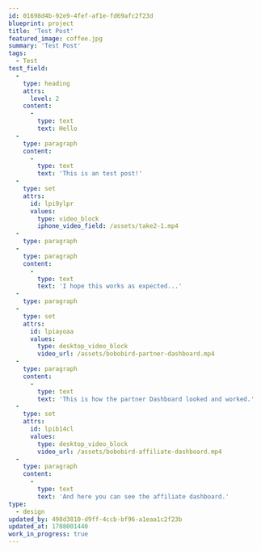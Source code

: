 ```yaml
---
id: 01698d4b-92e9-4fef-af1e-fd69afc2f23d
blueprint: project
title: 'Test Post'
featured_image: coffee.jpg
summary: 'Test Post'
tags:
  - Test
test_field:
  -
    type: heading
    attrs:
      level: 2
    content:
      -
        type: text
        text: Hello
  -
    type: paragraph
    content:
      -
        type: text
        text: 'This is an test post!'
  -
    type: set
    attrs:
      id: lpi9ylpr
      values:
        type: video_block
        iphone_video_field: /assets/take2-1.mp4
  -
    type: paragraph
  -
    type: paragraph
    content:
      -
        type: text
        text: 'I hope this works as expected...'
  -
    type: paragraph
  -
    type: set
    attrs:
      id: lpiayoaa
      values:
        type: desktop_video_block
        video_url: /assets/bobobird-partner-dashboard.mp4
  -
    type: paragraph
    content:
      -
        type: text
        text: 'This is how the partner Dashboard looked and worked.'
  -
    type: set
    attrs:
      id: lpib14cl
      values:
        type: desktop_video_block
        video_url: /assets/bobobird-affiliate-dashboard.mp4
  -
    type: paragraph
    content:
      -
        type: text
        text: 'And here you can see the affiliate dashboard.'
type:
  - design
updated_by: 498d3810-d9ff-4ccb-bf96-a1eaa1c2f23b
updated_at: 1708001440
work_in_progress: true
---
```

